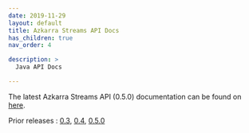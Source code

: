 ```yaml
---
date: 2019-11-29
layout: default
title: Azkarra Streams API Docs
has_children: true
nav_order: 4

description: >
  Java API Docs

---
```


The latest Azkarra Streams API (0.5.0) documentation can be found on [here](/azkarra-streams/apidocs/0.5.0).

Prior releases : [0.3](/azkarra-streams/apidocs/0.3), [0.4](/azkarra-streams/apidocs/0.4), [0.5.0](/azkarra-streams/apidocs/0.5.0)
